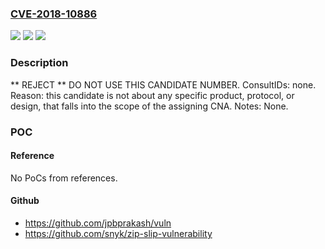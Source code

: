 ### [CVE-2018-10886](https://cve.mitre.org/cgi-bin/cvename.cgi?name=CVE-2018-10886)
![](https://img.shields.io/static/v1?label=Product&message=n%2Fa&color=blue)
![](https://img.shields.io/static/v1?label=Version&message=n%2Fa&color=blue)
![](https://img.shields.io/static/v1?label=Vulnerability&message=n%2Fa&color=blue)

### Description

** REJECT **  DO NOT USE THIS CANDIDATE NUMBER.  ConsultIDs: none.  Reason: this candidate is not about any specific product, protocol, or design, that falls into the scope of the assigning CNA. Notes: None.

### POC

#### Reference
No PoCs from references.

#### Github
- https://github.com/jpbprakash/vuln
- https://github.com/snyk/zip-slip-vulnerability

